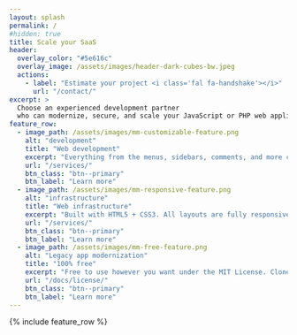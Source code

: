 ```yaml
---
layout: splash
permalink: /
#hidden: true
title: Scale your SaaS
header:
  overlay_color: "#5e616c"
  overlay_image: /assets/images/header-dark-cubes-bw.jpeg
  actions:
    - label: "Estimate your project <i class='fal fa-handshake'></i>"
      url: "/contact/"
excerpt: >
  Choose an experienced development partner 
  who can modernize, secure, and scale your JavaScript or PHP web application.
feature_row:
  - image_path: /assets/images/mm-customizable-feature.png
    alt: "development"
    title: "Web development"
    excerpt: "Everything from the menus, sidebars, comments, and more can be configured or set with YAML Front Matter."
    url: "/services/"
    btn_class: "btn--primary"
    btn_label: "Learn more"
  - image_path: /assets/images/mm-responsive-feature.png
    alt: "infrastructure"
    title: "Web infrastructure"
    excerpt: "Built with HTML5 + CSS3. All layouts are fully responsive with helpers to augment your content."
    url: "/services/"
    btn_class: "btn--primary"
    btn_label: "Learn more"
  - image_path: /assets/images/mm-free-feature.png
    alt: "Legacy app modernization"
    title: "100% free"
    excerpt: "Free to use however you want under the MIT License. Clone it, fork it, customize it... whatever!"
    url: "/docs/license/"
    btn_class: "btn--primary"
    btn_label: "Learn more"      
---
```


{% include feature_row %}